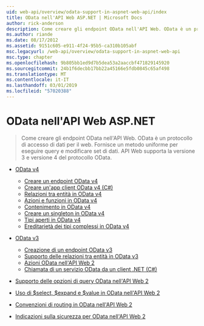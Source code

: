 ```yaml
---
uid: web-api/overview/odata-support-in-aspnet-web-api/index
title: OData nell'API Web ASP.NET | Microsoft Docs
author: rick-anderson
description: Come creare gli endpoint OData nell'API Web. OData è un protocollo di accesso di dati per il web. Fornisce un metodo uniforme per eseguire query e modificare set di dati. Web API s...
ms.author: riande
ms.date: 08/17/2012
ms.assetid: 9151c605-e911-4f24-95b5-ca310b105abf
msc.legacyurl: /web-api/overview/odata-support-in-aspnet-web-api
msc.type: chapter
ms.openlocfilehash: 9b805bb1ed9d7b5dea53a2aaccbf471829145920
ms.sourcegitcommit: 24b1f6decbb17bb22a45166e5fdb0845c65af498
ms.translationtype: MT
ms.contentlocale: it-IT
ms.lasthandoff: 03/01/2019
ms.locfileid: "57020388"
---
```

<a name="odata-in-aspnet-web-api"></a>OData nell'API Web ASP.NET
====================
> Come creare gli endpoint OData nell'API Web. OData è un protocollo di accesso di dati per il web. Fornisce un metodo uniforme per eseguire query e modificare set di dati. API Web supporta la versione 3 e versione 4 del protocollo OData.


- [OData v4](odata-v4/index.md)

    - [Creare un endpoint OData v4](odata-v4/create-an-odata-v4-endpoint.md)
    - [Creare un'app client OData v4 (C#)](odata-v4/create-an-odata-v4-client-app.md)
    - [Relazioni tra entità in OData v4](odata-v4/entity-relations-in-odata-v4.md)
    - [Azioni e funzioni in OData v4](odata-v4/odata-actions-and-functions.md)
    - [Contenimento in OData v4](odata-v4/odata-containment-in-web-api-22.md)
    - [Creare un singleton in OData v4](odata-v4/using-a-singleton-in-an-odata-endpoint-in-web-api-22.md)
    - [Tipi aperti in OData v4](odata-v4/use-open-types-in-odata-v4.md)
    - [Ereditarietà dei tipi complessi in OData v4](odata-v4/complex-type-inheritance-in-odata-v4.md)
- [OData v3](odata-v3/index.md)

    - [Creazione di un endpoint OData v3](odata-v3/creating-an-odata-endpoint.md)
    - [Supporto delle relazioni tra entità in OData v3](odata-v3/working-with-entity-relations.md)
    - [Azioni OData nell'API Web 2](odata-v3/odata-actions.md)
    - [Chiamata di un servizio OData da un client .NET (C#)](odata-v3/calling-an-odata-service-from-a-net-client.md)
- [Supporto delle opzioni di query OData nell'API Web 2](supporting-odata-query-options.md)
- [Uso di $select, $expand e $value in OData nell'API Web 2](using-select-expand-and-value.md)
- [Convenzioni di routing in OData nell'API Web 2](odata-routing-conventions.md)
- [Indicazioni sulla sicurezza per OData nell'API Web 2](odata-security-guidance.md)
